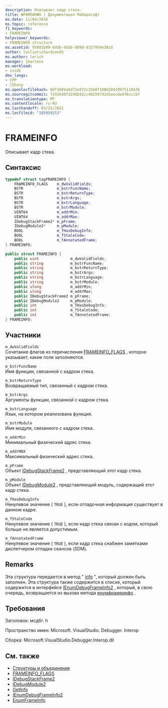 ```yaml
---
description: Описывает кадр стека.
title: ФРАМЕИНФО | Документация Майкрософт
ms.date: 11/04/2016
ms.topic: reference
f1_keywords:
- FRAMEINFO
helpviewer_keywords:
- FRAMEINFO structure
ms.assetid: 95001b89-dddb-45bb-889d-8327994e38a5
author: leslierichardson95
ms.author: lerich
manager: jmartens
ms.workload:
- vssdk
dev_langs:
- CPP
- CSharp
ms.openlocfilehash: 0df1689a6d72e972c2bb0f18082041997511843b
ms.sourcegitcommit: f2916d8fd296b92cc402597d1d1eecda4f6cccbf
ms.translationtype: MT
ms.contentlocale: ru-RU
ms.lasthandoff: 03/25/2021
ms.locfileid: "105059253"
---
```

# <a name="frameinfo"></a>FRAMEINFO
Описывает кадр стека.

## <a name="syntax"></a>Синтаксис

```cpp
typedef struct tagFRAMEINFO {
    FRAMEINFO_FLAGS    m_dwValidFields;
    BSTR               m_bstrFuncName;
    BSTR               m_bstrReturnType;
    BSTR               m_bstrArgs;
    BSTR               m_bstrLanguage;
    BSTR               m_bstrModule;
    UINT64             m_addrMin;
    UINT64             m_addrMax;
    IDebugStackFrame2* m_pFrame;
    IDebugModule2*     m_pModule;
    BOOL               m_fHasDebugInfo;
    BOOL               m_fStaleCode;
    BOOL               m_fAnnotatedFrame;
} FRAMEINFO;
```

```csharp
public struct FRAMEINFO {
    public uint              m_dwValidFields;
    public string            m_bstrFuncName;
    public string            m_bstrReturnType;
    public string            m_bstrArgs;
    public string            m_bstrLanguage;
    public string            m_bstrModule;
    public ulong             m_addrMin;
    public ulong             m_addrMax;
    public IDebugStackFrame2 m_pFrame;
    public IDebugModule2     m_pModule;
    public int               m_fHasDebugInfo;
    public int               m_fStaleCode;
    public int               m_fAnnotatedFrame;
} FRAMEINFO;
```

## <a name="members"></a>Участники
`m_dwValidFields`\
Сочетание флагов из перечисления [FRAMEINFO_FLAGS](../../../extensibility/debugger/reference/frameinfo-flags.md) , которое указывает, какие поля заполняются.

`m_bstrFuncName`\
Имя функции, связанной с кадром стека.

`m_bstrReturnType`\
Возвращаемый тип, связанный с кадром стека.

`m_bstrArgs`\
Аргументы функции, связанной с кадром стека.

`m_bstrLanguage`\
Язык, на котором реализована функция.

`m_bstrModule`\
Имя модуля, связанного с кадром стека.

`m_addrMin`\
Минимальный физический адрес стека.

`m_addrMAX`\
Максимальный физический адрес стека.

`m_pFrame`\
Объект [IDebugStackFrame2](../../../extensibility/debugger/reference/idebugstackframe2.md) , представляющий этот кадр стека.

`m_pModule`\
Объект [IDebugModule2](../../../extensibility/debugger/reference/idebugmodule2.md) , представляющий модуль, содержащий этот кадр стека.

`m_fHasDebugInfo`\
Ненулевое значение ( `TRUE` ), если отладочная информация существует в данном кадре.

`m_fStaleCode`\
Ненулевое значение ( `TRUE` ), если кадр стека связан с кодом, который больше не является допустимым.

`m_fAnnotatedFrame`\
Ненулевое значение ( `TRUE` ), если кадр стека снабжен заметками диспетчером отладки сеансов (SDM).

## <a name="remarks"></a>Remarks
Эта структура передается в метод " [info](../../../extensibility/debugger/reference/idebugstackframe2-getinfo.md) ", который должен быть заполнен. Эта структура также содержится в списке, который содержится в интерфейсе [IEnumDebugFrameInfo2](../../../extensibility/debugger/reference/ienumdebugframeinfo2.md) , который, в свою очередь, возвращается из вызова метода [енумфрамеинфо](../../../extensibility/debugger/reference/idebugthread2-enumframeinfo.md) .

## <a name="requirements"></a>Требования
Заголовок: мсдбг. h

Пространство имен: Microsoft. VisualStudio. Debugger. Interop

Сборка: Microsoft.VisualStudio.Debugger.Interop.dll

## <a name="see-also"></a>См. также
- [Структуры и объединения](../../../extensibility/debugger/reference/structures-and-unions.md)
- [FRAMEINFO_FLAGS](../../../extensibility/debugger/reference/frameinfo-flags.md)
- [IDebugStackFrame2](../../../extensibility/debugger/reference/idebugstackframe2.md)
- [IDebugModule2](../../../extensibility/debugger/reference/idebugmodule2.md)
- [GetInfo](../../../extensibility/debugger/reference/idebugstackframe2-getinfo.md)
- [IEnumDebugFrameInfo2](../../../extensibility/debugger/reference/ienumdebugframeinfo2.md)
- [EnumFrameInfo](../../../extensibility/debugger/reference/idebugthread2-enumframeinfo.md)
